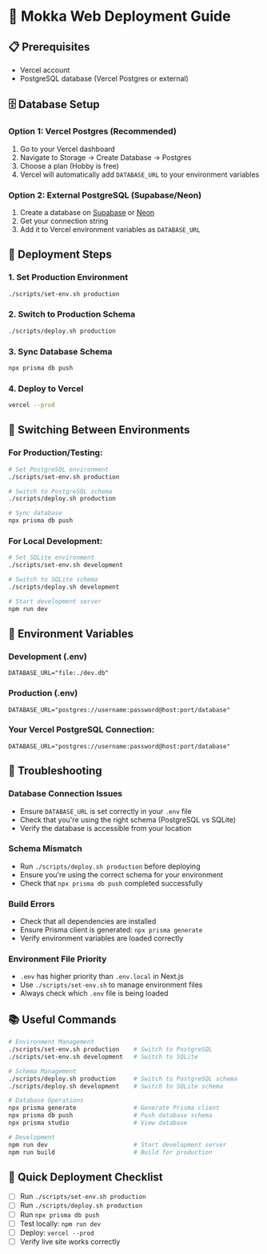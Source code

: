 # 🚀 Mokka Web Deployment Guide

## 📋 Prerequisites

- Vercel account
- PostgreSQL database (Vercel Postgres or external)

## 🗄️ Database Setup

### Option 1: Vercel Postgres (Recommended)
1. Go to your Vercel dashboard
2. Navigate to Storage → Create Database → Postgres
3. Choose a plan (Hobby is free)
4. Vercel will automatically add `DATABASE_URL` to your environment variables

### Option 2: External PostgreSQL (Supabase/Neon)
1. Create a database on [Supabase](https://supabase.com) or [Neon](https://neon.tech)
2. Get your connection string
3. Add it to Vercel environment variables as `DATABASE_URL`

## 🚀 Deployment Steps

### 1. Set Production Environment
```bash
./scripts/set-env.sh production
```

### 2. Switch to Production Schema
```bash
./scripts/deploy.sh production
```

### 3. Sync Database Schema
```bash
npx prisma db push
```

### 4. Deploy to Vercel
```bash
vercel --prod
```

## 🔄 Switching Between Environments

### For Production/Testing:
```bash
# Set PostgreSQL environment
./scripts/set-env.sh production

# Switch to PostgreSQL schema
./scripts/deploy.sh production

# Sync database
npx prisma db push
```

### For Local Development:
```bash
# Set SQLite environment
./scripts/set-env.sh development

# Switch to SQLite schema
./scripts/deploy.sh development

# Start development server
npm run dev
```

## 📝 Environment Variables

### Development (.env)
```
DATABASE_URL="file:./dev.db"
```

### Production (.env)
```
DATABASE_URL="postgres://username:password@host:port/database"
```

### Your Vercel PostgreSQL Connection:
```
DATABASE_URL="postgres://username:password@host:port/database"
```

## 🐛 Troubleshooting

### Database Connection Issues
- Ensure `DATABASE_URL` is set correctly in your `.env` file
- Check that you're using the right schema (PostgreSQL vs SQLite)
- Verify the database is accessible from your location

### Schema Mismatch
- Run `./scripts/deploy.sh production` before deploying
- Ensure you're using the correct schema for your environment
- Check that `npx prisma db push` completed successfully

### Build Errors
- Check that all dependencies are installed
- Ensure Prisma client is generated: `npx prisma generate`
- Verify environment variables are loaded correctly

### Environment File Priority
- `.env` has higher priority than `.env.local` in Next.js
- Use `./scripts/set-env.sh` to manage environment files
- Always check which `.env` file is being loaded

## 📚 Useful Commands

```bash
# Environment Management
./scripts/set-env.sh production    # Switch to PostgreSQL
./scripts/set-env.sh development   # Switch to SQLite

# Schema Management
./scripts/deploy.sh production     # Switch to PostgreSQL schema
./scripts/deploy.sh development    # Switch to SQLite schema

# Database Operations
npx prisma generate                # Generate Prisma client
npx prisma db push                 # Push database schema
npx prisma studio                  # View database

# Development
npm run dev                        # Start development server
npm run build                      # Build for production
```

## 🎯 Quick Deployment Checklist

- [ ] Run `./scripts/set-env.sh production`
- [ ] Run `./scripts/deploy.sh production`
- [ ] Run `npx prisma db push`
- [ ] Test locally: `npm run dev`
- [ ] Deploy: `vercel --prod`
- [ ] Verify live site works correctly
